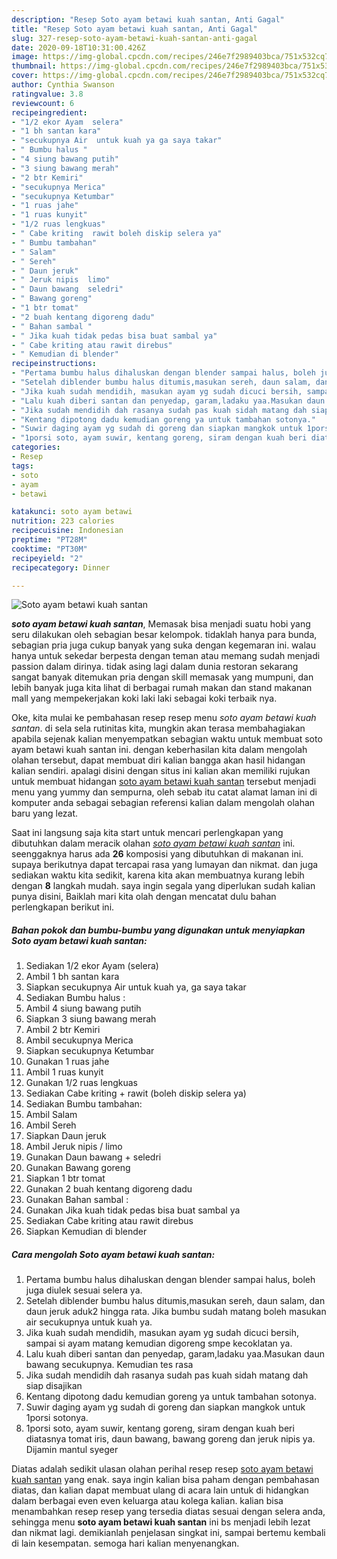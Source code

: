 ```yaml
---
description: "Resep Soto ayam betawi kuah santan, Anti Gagal"
title: "Resep Soto ayam betawi kuah santan, Anti Gagal"
slug: 327-resep-soto-ayam-betawi-kuah-santan-anti-gagal
date: 2020-09-18T10:31:00.426Z
image: https://img-global.cpcdn.com/recipes/246e7f2989403bca/751x532cq70/soto-ayam-betawi-kuah-santan-foto-resep-utama.jpg
thumbnail: https://img-global.cpcdn.com/recipes/246e7f2989403bca/751x532cq70/soto-ayam-betawi-kuah-santan-foto-resep-utama.jpg
cover: https://img-global.cpcdn.com/recipes/246e7f2989403bca/751x532cq70/soto-ayam-betawi-kuah-santan-foto-resep-utama.jpg
author: Cynthia Swanson
ratingvalue: 3.8
reviewcount: 6
recipeingredient:
- "1/2 ekor Ayam  selera"
- "1 bh santan kara"
- "secukupnya Air  untuk kuah ya ga saya takar"
- " Bumbu halus "
- "4 siung bawang putih"
- "3 siung bawang merah"
- "2 btr Kemiri"
- "secukupnya Merica"
- "secukupnya Ketumbar"
- "1 ruas jahe"
- "1 ruas kunyit"
- "1/2 ruas lengkuas"
- " Cabe kriting  rawit boleh diskip selera ya"
- " Bumbu tambahan"
- " Salam"
- " Sereh"
- " Daun jeruk"
- " Jeruk nipis  limo"
- " Daun bawang  seledri"
- " Bawang goreng"
- "1 btr tomat"
- "2 buah kentang digoreng dadu"
- " Bahan sambal "
- " Jika kuah tidak pedas bisa buat sambal ya"
- " Cabe kriting atau rawit direbus"
- " Kemudian di blender"
recipeinstructions:
- "Pertama bumbu halus dihaluskan dengan blender sampai halus, boleh juga diulek sesuai selera ya."
- "Setelah diblender bumbu halus ditumis,masukan sereh, daun salam, dan daun jeruk aduk2 hingga rata. Jika bumbu sudah matang boleh masukan air secukupnya untuk kuah ya."
- "Jika kuah sudah mendidih, masukan ayam yg sudah dicuci bersih, sampai si ayam matang kemudian digoreng smpe kecoklatan ya."
- "Lalu kuah diberi santan dan penyedap, garam,ladaku yaa.Masukan daun bawang secukupnya. Kemudian tes rasa"
- "Jika sudah mendidih dah rasanya sudah pas kuah sidah matang dah siap disajikan"
- "Kentang dipotong dadu kemudian goreng ya untuk tambahan sotonya."
- "Suwir daging ayam yg sudah di goreng dan siapkan mangkok untuk 1porsi sotonya."
- "1porsi soto, ayam suwir, kentang goreng, siram dengan kuah beri diatasnya tomat iris, daun bawang, bawang goreng dan jeruk nipis ya. Dijamin mantul syeger"
categories:
- Resep
tags:
- soto
- ayam
- betawi

katakunci: soto ayam betawi 
nutrition: 223 calories
recipecuisine: Indonesian
preptime: "PT28M"
cooktime: "PT30M"
recipeyield: "2"
recipecategory: Dinner

---
```



![Soto ayam betawi kuah santan](https://img-global.cpcdn.com/recipes/246e7f2989403bca/751x532cq70/soto-ayam-betawi-kuah-santan-foto-resep-utama.jpg)

<b><i>soto ayam betawi kuah santan</i></b>, Memasak bisa menjadi suatu hobi yang seru dilakukan oleh sebagian besar kelompok. tidaklah hanya para bunda, sebagian pria juga cukup banyak yang suka dengan kegemaran ini. walau hanya untuk sekedar berpesta dengan teman atau memang sudah menjadi passion dalam dirinya. tidak asing lagi dalam dunia restoran sekarang sangat banyak ditemukan pria dengan skill memasak yang mumpuni, dan lebih banyak juga kita lihat di berbagai rumah makan dan stand makanan mall yang mempekerjakan koki laki laki sebagai koki terbaik nya.



Oke, kita mulai ke pembahasan resep resep menu <i>soto ayam betawi kuah santan</i>. di sela sela rutinitas kita, mungkin akan terasa membahagiakan apabila sejenak kalian menyempatkan sebagian waktu untuk membuat soto ayam betawi kuah santan ini. dengan keberhasilan kita dalam mengolah olahan tersebut, dapat membuat diri kalian bangga akan hasil hidangan kalian sendiri. apalagi disini dengan situs ini kalian akan memiliki rujukan untuk membuat hidangan <u>soto ayam betawi kuah santan</u> tersebut menjadi menu yang yummy dan sempurna, oleh sebab itu catat alamat laman ini di komputer anda sebagai sebagian referensi kalian dalam mengolah olahan baru yang lezat.


Saat ini langsung saja kita start untuk mencari perlengkapan yang dibutuhkan dalam meracik olahan <u><i>soto ayam betawi kuah santan</i></u> ini. seenggaknya harus ada <b>26</b> komposisi yang dibutuhkan di makanan ini. supaya berikutnya dapat tercapai rasa yang lumayan dan nikmat. dan juga sediakan waktu kita sedikit, karena kita akan membuatnya kurang lebih dengan <b>8</b> langkah mudah. saya ingin segala yang diperlukan sudah kalian punya disini, Baiklah mari kita olah dengan mencatat dulu bahan perlengkapan berikut ini.

<!--inarticleads1-->

##### Bahan pokok dan bumbu-bumbu yang digunakan untuk menyiapkan Soto ayam betawi kuah santan:

1. Sediakan 1/2 ekor Ayam  (selera)
1. Ambil 1 bh santan kara
1. Siapkan secukupnya Air  untuk kuah ya, ga saya takar
1. Sediakan  Bumbu halus :
1. Ambil 4 siung bawang putih
1. Siapkan 3 siung bawang merah
1. Ambil 2 btr Kemiri
1. Ambil secukupnya Merica
1. Siapkan secukupnya Ketumbar
1. Gunakan 1 ruas jahe
1. Ambil 1 ruas kunyit
1. Gunakan 1/2 ruas lengkuas
1. Sediakan  Cabe kriting + rawit (boleh diskip selera ya)
1. Sediakan  Bumbu tambahan:
1. Ambil  Salam
1. Ambil  Sereh
1. Siapkan  Daun jeruk
1. Ambil  Jeruk nipis / limo
1. Gunakan  Daun bawang + seledri
1. Gunakan  Bawang goreng
1. Siapkan 1 btr tomat
1. Gunakan 2 buah kentang digoreng dadu
1. Gunakan  Bahan sambal :
1. Gunakan  Jika kuah tidak pedas bisa buat sambal ya
1. Sediakan  Cabe kriting atau rawit direbus
1. Siapkan  Kemudian di blender




<!--inarticleads2-->

##### Cara mengolah Soto ayam betawi kuah santan:

1. Pertama bumbu halus dihaluskan dengan blender sampai halus, boleh juga diulek sesuai selera ya.
1. Setelah diblender bumbu halus ditumis,masukan sereh, daun salam, dan daun jeruk aduk2 hingga rata. Jika bumbu sudah matang boleh masukan air secukupnya untuk kuah ya.
1. Jika kuah sudah mendidih, masukan ayam yg sudah dicuci bersih, sampai si ayam matang kemudian digoreng smpe kecoklatan ya.
1. Lalu kuah diberi santan dan penyedap, garam,ladaku yaa.Masukan daun bawang secukupnya. Kemudian tes rasa
1. Jika sudah mendidih dah rasanya sudah pas kuah sidah matang dah siap disajikan
1. Kentang dipotong dadu kemudian goreng ya untuk tambahan sotonya.
1. Suwir daging ayam yg sudah di goreng dan siapkan mangkok untuk 1porsi sotonya.
1. 1porsi soto, ayam suwir, kentang goreng, siram dengan kuah beri diatasnya tomat iris, daun bawang, bawang goreng dan jeruk nipis ya. Dijamin mantul syeger




Diatas adalah sedikit ulasan olahan perihal resep resep <u>soto ayam betawi kuah santan</u> yang enak. saya ingin kalian bisa paham dengan pembahasan diatas, dan kalian dapat membuat ulang di acara lain untuk di hidangkan dalam berbagai even even keluarga atau kolega kalian. kalian bisa menambahkan resep resep yang tersedia diatas sesuai dengan selera anda, sehingga menu <b>soto ayam betawi kuah santan</b> ini bs menjadi lebih lezat dan nikmat lagi. demikianlah penjelasan singkat ini, sampai bertemu kembali di lain kesempatan. semoga hari kalian menyenangkan.
